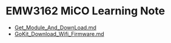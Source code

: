 # EMW3162 MiCO Learning Note

* [Get_Module_And_DownLoad.md](Get_Module_And_DownLoad.md)
* [GoKit_Download_Wifi_Firmware.md](GoKit_Download_Wifi_Firmware.md)
